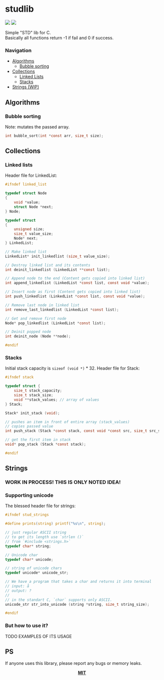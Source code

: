 # studlib

<div align="left">
  <img src="https://img.shields.io/badge/std-c99-black?logo=c&logoColor=fff" />
  <img src="https://img.shields.io/badge/license-MIT-orange?logo=github&logoColor=fff" />
</div>

Simple "STD" lib for C. <br />
Basically all functions return -1 if fail and 0 if success.

### Navigation
- [Algorithms](#algorithms)
  - [Bubble sorting](#bubble-sorting)
- [Collections](#collections)
  - [Linked Lists](#linked-lists)
  - [Stacks](#stacks)
- [Strings (WIP)](#strings)

## Algorithms

### Bubble sorting

Note: mutates the passed array.

```C
int bubble_sort(int *const arr, size_t size);
```

## Collections

### Linked lists

Header file for LinkedList:

```C
#ifndef linked_list

typedef struct Node
{
    void *value;
    struct Node *next;
} Node;

typedef struct
{
    unsigned size;
    size_t value_size;
    Node* next;
} LinkedList;

// Make linked list
LinkedList* init_linkedlist (size_t value_size);

// Destroy linked list and its contents
int deinit_linkedlist (LinkedList **const list);

// Append node to the end (Content gets copied into linked list)
int append_linkedlist (LinkedList *const list, const void *value);

// Insert node as first (Content gets copied into linked list)
int push_linkedlist (LinkedList *const list, const void *value);

// Remove last node in linked list
int remove_last_linkedlist (LinkedList *const list);

// Get and remove first node
Node* pop_linkedlist (LinkedList *const list);

// Deinit popped node
int deinit_node (Node **node);

#endif
```

### Stacks

Initial stack capacity is `sizeof (void *)` * 32.
Header file for Stack:

```C
#ifndef stack

typedef struct {
    size_t stack_capacity;
    size_t stack_size;
    void **stack_values; // array of values
} Stack;

Stack* init_stack (void);

// pushes an item in front of entire array (stack_values)
// copies passed value
int push_stack (Stack *const stack, const void *const src, size_t src_size);

// get the first item in stack
void* pop_stack (Stack *const stack);

#endif
```

## Strings

### WORK IN PROCESS! THIS IS ONLY NOTED IDEA!

### Supporting unicode

The blessed header file for strings:

```C
#ifndef stud_strings

#define prints(string) printf("%s\n", string);

// just regular ASCII string
// to get its length use `strlen ()`
// from `#include <strings.h>`
typedef char* string;

// Unicode char
typedef char* unicode;

// string of unicode chars
typedef unicode* unicode_str;

// We have a program that takes a char and returns it into terminal
// input: å
// output: ?
//
// in the standart C, `char` supports only ASCII.
unicode_str str_into_unicode (string *string, size_t string_size);

#endif
```

### But how to use it?

TODO EXAMPLES OF ITS USAGE

## PS

If anyone uses this library, please report any bugs or memory leaks.

<div align="center">
  <a href="https://choosealicense.com/licenses/mit/">
    <b>MIT</b>
  <a/>
<div/>

